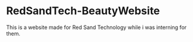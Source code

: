 # RedSandTech-BeautyWebsite
This is a website made for Red Sand Technology while i was interning for them. 
